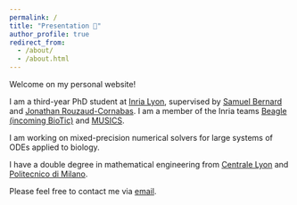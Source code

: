 ```yaml
---
permalink: /
title: "Presentation 👋"
author_profile: true
redirect_from: 
  - /about/
  - /about.html
---
```


Welcome on my personal website! 

I am a third-year PhD student at [Inria Lyon](https://www.inria.fr/fr/centre-inria-de-lyon), supervised by [Samuel Bernard](https://math.univ-lyon1.fr/~bernard/address.html) and [Jonathan Rouzaud-Cornabas](https://perso.liris.cnrs.fr/jrouzaud/). I am a member of the Inria teams [Beagle (incoming BioTic)](https://team.inria.fr/beagle/) and [MUSICS](https://team.inria.fr/musics/en/).

I am working on mixed-precision numerical solvers for large systems of ODEs applied to biology.

I have a double degree in mathematical engineering from [Centrale Lyon](https://www.ec-lyon.fr/en) and [Politecnico di Milano](https://www.polimi.it/en/).

Please feel free to contact me via [email](mailto:arsene.marzorati@inria.fr).
